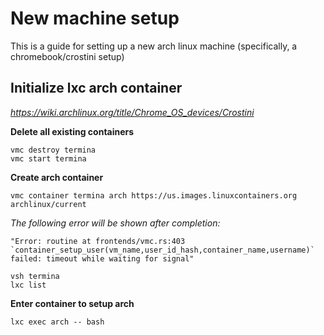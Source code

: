 # New machine setup

This is a guide for setting up a new arch linux machine (specifically, a chromebook/crostini setup)

##  Initialize lxc arch container

*https://wiki.archlinux.org/title/Chrome_OS_devices/Crostini*

**Delete all existing containers**

```
vmc destroy termina
vmc start termina
```

**Create arch container**

```
vmc container termina arch https://us.images.linuxcontainers.org archlinux/current
```

*The following error will be shown after completion:*
```
"Error: routine at frontends/vmc.rs:403 `container_setup_user(vm_name,user_id_hash,container_name,username)` failed: timeout while waiting for signal"
```

```
vsh termina
lxc list
```

**Enter container to setup arch**

```
lxc exec arch -- bash
```

